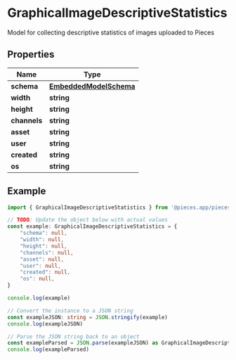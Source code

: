 
# GraphicalImageDescriptiveStatistics

Model for collecting descriptive statistics of images uploaded to Pieces

## Properties

Name | Type
------------ | -------------
**schema** | [**EmbeddedModelSchema**](EmbeddedModelSchema)
**width** | **string**
**height** | **string**
**channels** | **string**
**asset** | **string**
**user** | **string**
**created** | **string**
**os** | **string**

## Example

```typescript
import { GraphicalImageDescriptiveStatistics } from '@pieces.app/pieces-os-client'

// TODO: Update the object below with actual values
const example: GraphicalImageDescriptiveStatistics = {
    "schema": null,
    "width": null,
    "height": null,
    "channels": null,
    "asset": null,
    "user": null,
    "created": null,
    "os": null,
}

console.log(example)

// Convert the instance to a JSON string
const exampleJSON: string = JSON.stringify(example)
console.log(exampleJSON)

// Parse the JSON string back to an object
const exampleParsed = JSON.parse(exampleJSON) as GraphicalImageDescriptiveStatistics
console.log(exampleParsed)
```


